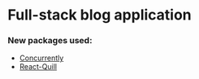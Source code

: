 # Full-stack blog application 

### New packages used: 
- [Concurrently](https://www.npmjs.com/package/concurrently)
- [React-Quill](https://www.npmjs.com/package/react-quill)